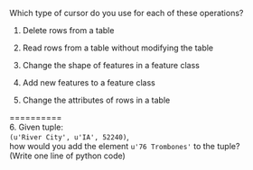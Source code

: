 Which type of cursor do you use for each of these operations?  
  
1. Delete rows from a table
  
2. Read rows from a table without modifying the table
  
3. Change the shape of features in a feature class
  
4. Add new features to a feature class
  
5. Change the attributes of rows in a table
  
==========  
6\. Given tuple:  
```(u'River City', u'IA', 52240)```,  
how would you add the element ```u'76 Trombones'``` to the tuple?  
(Write one line of python code)
